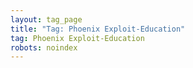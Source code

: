 ```yaml
---
layout: tag_page
title: "Tag: Phoenix Exploit-Education"
tag: Phoenix Exploit-Education
robots: noindex
---
```

